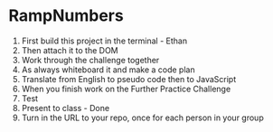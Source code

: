 # RampNumbers
  1. First build this project in the terminal - Ethan
  2. Then attach it to the DOM
  3. Work through the challenge together
  4. As always whiteboard it and make a code plan
  5. Translate from English to pseudo code then to JavaScript
  6. When you finish work on the Further Practice Challenge
  7. Test
  8. Present to class - Done
  9. Turn in the URL to your repo, once for each person in your group